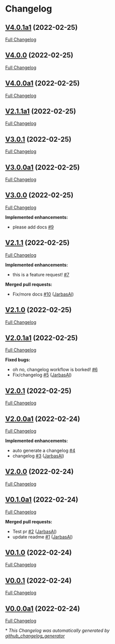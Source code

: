 # Changelog

## [V4.0.1a1](https://github.com/OpenVoiceOS/template-package-repo/tree/V4.0.1a1) (2022-02-25)

[Full Changelog](https://github.com/OpenVoiceOS/template-package-repo/compare/V4.0.0...V4.0.1a1)

## [V4.0.0](https://github.com/OpenVoiceOS/template-package-repo/tree/V4.0.0) (2022-02-25)

[Full Changelog](https://github.com/OpenVoiceOS/template-package-repo/compare/V4.0.0a1...V4.0.0)

## [V4.0.0a1](https://github.com/OpenVoiceOS/template-package-repo/tree/V4.0.0a1) (2022-02-25)

[Full Changelog](https://github.com/OpenVoiceOS/template-package-repo/compare/V2.1.1a1...V4.0.0a1)

## [V2.1.1a1](https://github.com/OpenVoiceOS/template-package-repo/tree/V2.1.1a1) (2022-02-25)

[Full Changelog](https://github.com/OpenVoiceOS/template-package-repo/compare/V3.0.1...V2.1.1a1)

## [V3.0.1](https://github.com/OpenVoiceOS/template-package-repo/tree/V3.0.1) (2022-02-25)

[Full Changelog](https://github.com/OpenVoiceOS/template-package-repo/compare/V3.0.0a1...V3.0.1)

## [V3.0.0a1](https://github.com/OpenVoiceOS/template-package-repo/tree/V3.0.0a1) (2022-02-25)

[Full Changelog](https://github.com/OpenVoiceOS/template-package-repo/compare/V3.0.0...V3.0.0a1)

## [V3.0.0](https://github.com/OpenVoiceOS/template-package-repo/tree/V3.0.0) (2022-02-25)

[Full Changelog](https://github.com/OpenVoiceOS/template-package-repo/compare/V2.1.1...V3.0.0)

**Implemented enhancements:**

- please add docs [\#9](https://github.com/OpenVoiceOS/template-package-repo/issues/9)

## [V2.1.1](https://github.com/OpenVoiceOS/template-package-repo/tree/V2.1.1) (2022-02-25)

[Full Changelog](https://github.com/OpenVoiceOS/template-package-repo/compare/V2.1.0...V2.1.1)

**Implemented enhancements:**

- this is a feature request! [\#7](https://github.com/OpenVoiceOS/template-package-repo/issues/7)

**Merged pull requests:**

- Fix/more docs [\#10](https://github.com/OpenVoiceOS/template-package-repo/pull/10) ([JarbasAl](https://github.com/JarbasAl))

## [V2.1.0](https://github.com/OpenVoiceOS/template-package-repo/tree/V2.1.0) (2022-02-25)

[Full Changelog](https://github.com/OpenVoiceOS/template-package-repo/compare/V2.0.1a1...V2.1.0)

## [V2.0.1a1](https://github.com/OpenVoiceOS/template-package-repo/tree/V2.0.1a1) (2022-02-25)

[Full Changelog](https://github.com/OpenVoiceOS/template-package-repo/compare/V2.0.1...V2.0.1a1)

**Fixed bugs:**

- oh no, changelog workflow is borked! [\#6](https://github.com/OpenVoiceOS/template-package-repo/issues/6)
- Fix/changelog [\#5](https://github.com/OpenVoiceOS/template-package-repo/pull/5) ([JarbasAl](https://github.com/JarbasAl))

## [V2.0.1](https://github.com/OpenVoiceOS/template-package-repo/tree/V2.0.1) (2022-02-25)

[Full Changelog](https://github.com/OpenVoiceOS/template-package-repo/compare/V2.0.0a1...V2.0.1)

## [V2.0.0a1](https://github.com/OpenVoiceOS/template-package-repo/tree/V2.0.0a1) (2022-02-24)

[Full Changelog](https://github.com/OpenVoiceOS/template-package-repo/compare/V2.0.0...V2.0.0a1)

**Implemented enhancements:**

- auto generate a changelog [\#4](https://github.com/OpenVoiceOS/template-package-repo/issues/4)
- changelog [\#3](https://github.com/OpenVoiceOS/template-package-repo/pull/3) ([JarbasAl](https://github.com/JarbasAl))

## [V2.0.0](https://github.com/OpenVoiceOS/template-package-repo/tree/V2.0.0) (2022-02-24)

[Full Changelog](https://github.com/OpenVoiceOS/template-package-repo/compare/V0.1.0a1...V2.0.0)

## [V0.1.0a1](https://github.com/OpenVoiceOS/template-package-repo/tree/V0.1.0a1) (2022-02-24)

[Full Changelog](https://github.com/OpenVoiceOS/template-package-repo/compare/V0.1.0...V0.1.0a1)

**Merged pull requests:**

- Test pr [\#2](https://github.com/OpenVoiceOS/template-package-repo/pull/2) ([JarbasAl](https://github.com/JarbasAl))
- update readme [\#1](https://github.com/OpenVoiceOS/template-package-repo/pull/1) ([JarbasAl](https://github.com/JarbasAl))

## [V0.1.0](https://github.com/OpenVoiceOS/template-package-repo/tree/V0.1.0) (2022-02-24)

[Full Changelog](https://github.com/OpenVoiceOS/template-package-repo/compare/V0.0.1...V0.1.0)

## [V0.0.1](https://github.com/OpenVoiceOS/template-package-repo/tree/V0.0.1) (2022-02-24)

[Full Changelog](https://github.com/OpenVoiceOS/template-package-repo/compare/V0.0.0a1...V0.0.1)

## [V0.0.0a1](https://github.com/OpenVoiceOS/template-package-repo/tree/V0.0.0a1) (2022-02-24)

[Full Changelog](https://github.com/OpenVoiceOS/template-package-repo/compare/2033a285f32e741ef7c57a65881e11aa162c3ffd...V0.0.0a1)



\* *This Changelog was automatically generated by [github_changelog_generator](https://github.com/github-changelog-generator/github-changelog-generator)*
